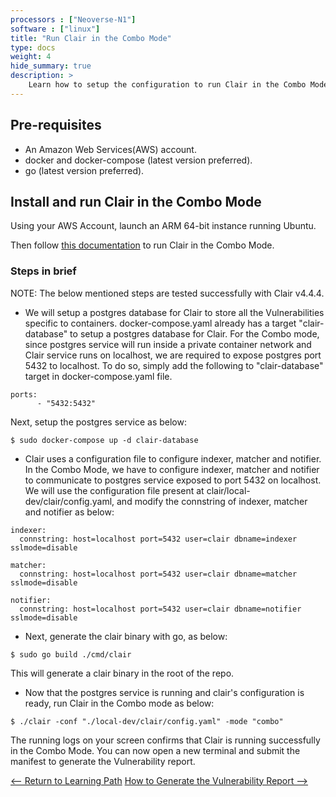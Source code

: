```yaml
---
processors : ["Neoverse-N1"]
software : ["linux"]
title: "Run Clair in the Combo Mode"
type: docs
weight: 4
hide_summary: true
description: >
    Learn how to setup the configuration to run Clair in the Combo Mode.
---
```


## Pre-requisites

* An Amazon Web Services(AWS) account.
* docker and docker-compose (latest version preferred).
* go (latest version preferred).

## Install and run Clair in the Combo Mode

Using your AWS Account, launch an ARM 64-bit instance running Ubuntu.

Then follow [this documentation](https://quay.github.io/clair/howto/getting_started.html#starting-clair-in-combo-mode) to run Clair in the Combo Mode.

### Steps in brief

NOTE: The below mentioned steps are tested successfully with Clair v4.4.4.

* We will setup a postgres database for Clair to store all the Vulnerabilities specific to containers. docker-compose.yaml already has a target "clair-database" to setup a postgres database for Clair. For the Combo mode, since postgres service will run inside a private container network and Clair service runs on localhost, we are required to expose postgres port 5432 to localhost. To do so, simply add the following to "clair-database" target in docker-compose.yaml file.

```console
ports:
      - "5432:5432"
```

Next, setup the postgres service as below:

```console
$ sudo docker-compose up -d clair-database
```

* Clair uses a configuration file to configure indexer, matcher and notifier. In the Combo Mode, we have to configure indexer, matcher and notifier to communicate to postgres service exposed to port 5432 on localhost. We will use the configuration file present at clair/local-dev/clair/config.yaml, and modify the connstring of indexer, matcher and notifier as below:

```console
indexer:
  connstring: host=localhost port=5432 user=clair dbname=indexer sslmode=disable

matcher:
  connstring: host=localhost port=5432 user=clair dbname=matcher sslmode=disable

notifier:
  connstring: host=localhost port=5432 user=clair dbname=notifier sslmode=disable
```

* Next, generate the clair binary with go, as below:

```console
$ sudo go build ./cmd/clair
```

This will generate a clair binary in the root of the repo.

* Now that the postgres service is running and clair's configuration is ready, run Clair in the Combo mode as below:

```console
$ ./clair -conf "./local-dev/clair/config.yaml" -mode "combo"
```

The running logs on your screen confirms that Clair is running successfully in the Combo Mode. You can now open a new terminal and submit the manifest to generate the Vulnerability report.

[<-- Return to Learning Path](/content/en/cloud/clair/#sections)
[How to Generate the Vulnerability Report -->](/content/en/cloud/clair/Generate_Vulnerability_Report.md)

